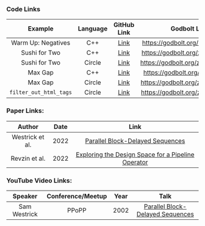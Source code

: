 ### Code Links

|        Example         | Language |                                                  GitHub Link                                                  |          Godbolt Link           |
| :--------------------: | :------: | :-----------------------------------------------------------------------------------------------------------: | :-----------------------------: |
|   Warm Up: Negatives   |   C++    |      [Link](https://github.com/codereport/Content/blob/main/Talks/2023-06-ItalianC%2B%2B/negatives.cpp)       | https://godbolt.org/z/8TEevabqd |
|     Sushi for Two      |   C++    |           [Link](https://github.com/codereport/top10/blob/main/05_sushi_for_two/sushi_for_two.cpp)            | https://godbolt.org/z/69Kh8baz3 |
|     Sushi for Two      |  Circle  |        [Link](https://github.com/codereport/top10/blob/main/05_sushi_for_two/sushi_for_two_circle.cpp)        | https://godbolt.org/z/P6PxMnhMz |
|        Max Gap         |   C++    |                 [Link](https://github.com/codereport/top10/blob/main/06_max_gap/max_gap.cpp)                  | https://godbolt.org/z/P43EhYcsj |
|        Max Gap         |  Circle  |              [Link](https://github.com/codereport/top10/blob/main/06_max_gap/max_gap_circle.cpp)              | https://godbolt.org/z/3K598jMMa |
| `filter_out_html_tags` |  Circle  | [Link](https://github.com/codereport/Content/blob/main/Talks/2023-06-ItalianC%2B%2B/filter_out_html_tags.cpp) | https://godbolt.org/z/on5xMG5ax |

### Paper Links:
|     Author      | Date  |                                          Link                                          |
| :-------------: | :---: | :------------------------------------------------------------------------------------: |
| Westrick et al. | 2022  | [Parallel Block-Delayed Sequences](https://dl.acm.org/doi/pdf/10.1145/3503221.3508434) |
|  Revzin et al.  | 2022  |         [Exploring the Design Space for a Pipeline Operator](wg21.link/p2672)          |

### YouTube Video Links:
|   Speaker    | Conference/Meetup | Year  |                                      Talk                                       |
| :----------: | :---------------: | :---: | :-----------------------------------------------------------------------------: |
| Sam Westrick |       PPoPP       | 2002  | [Parallel Block-Delayed Sequences](https://www.youtube.com/watch?v=jWaG90FbWKY) |

<!-- 
| Maximum Consecutive Ones |  Circle  |         [Link](https://github.com/codereport/top10/blob/main/02_mco/max_consecutive_ones_circle.cpp)          | https://godbolt.org/z/Mc11bWGd3 |

### Podcast Links:
|      Podcast       |    Guest    |    Date    |                                         Link                                          |
| :----------------: | :---------: | :--------: | :-----------------------------------------------------------------------------------: |
| Functional Geekery | Alex Weiner | 2016-08-30 | [Episode 64 – Alex Weiner](https://www.functionalgeekery.com/episode-64-alex-weiner/) |



### Article/Other Links:
| Author | Site  | Date  | Link  |
| :----: | :---: | :---: | :---: |
 -->
